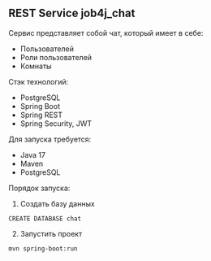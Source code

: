 ## REST Service job4j_chat

Сервис представляет собой чат, который имеет в себе:
- Пользователей
- Роли пользователей
- Комнаты

Стэк технологий:
 - PostgreSQL
 - Spring Boot
 - Spring REST
 - Spring Security, JWT

Для запуска требуется:
 - Java 17
 - Maven
 - PostgreSQL

Порядок запуска:
1. Создать базу данных
````
CREATE DATABASE chat
````
2. Запустить проект
````
mvn spring-boot:run
````
